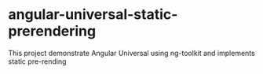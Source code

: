 # angular-universal-static-prerendering
This project demonstrate Angular Universal using ng-toolkit and implements static pre-rending
